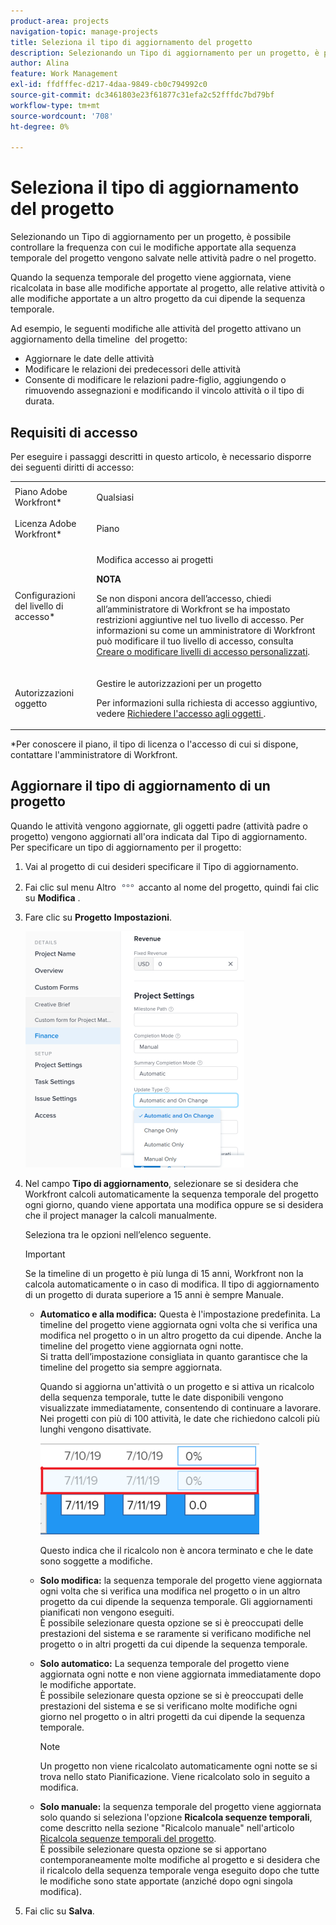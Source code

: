 ```yaml
---
product-area: projects
navigation-topic: manage-projects
title: Seleziona il tipo di aggiornamento del progetto
description: Selezionando un Tipo di aggiornamento per un progetto, è possibile controllare la frequenza con cui le modifiche apportate alla sequenza temporale del progetto vengono salvate nelle attività padre o nel progetto.
author: Alina
feature: Work Management
exl-id: ffdfffec-d217-4daa-9849-cb0c794992c0
source-git-commit: dc3461803e23f61877c31efa2c52fffdc7bd79bf
workflow-type: tm+mt
source-wordcount: '708'
ht-degree: 0%

---
```


# Seleziona il tipo di aggiornamento del progetto

Selezionando un Tipo di aggiornamento per un progetto, è possibile controllare la frequenza con cui le modifiche apportate alla sequenza temporale del progetto vengono salvate nelle attività padre o nel progetto.

Quando la sequenza temporale del progetto viene aggiornata, viene ricalcolata in base alle modifiche apportate al progetto, alle relative attività o alle modifiche apportate a un altro progetto da cui dipende la sequenza temporale.

Ad esempio, le seguenti modifiche alle attività del progetto attivano un aggiornamento della timeline  del progetto:

* Aggiornare le date delle attività
* Modificare le relazioni dei predecessori delle attività
* Consente di modificare le relazioni padre-figlio, aggiungendo o rimuovendo assegnazioni e modificando il vincolo attività o il tipo di durata.

## Requisiti di accesso

<!-- drafted for P&P:

<table style="table-layout:auto"> 
 <col> 
 <col> 
 <tbody> 
  <tr> 
   <td role="rowheader">Adobe Workfront plan*</td> 
   <td> <p>Any </p> </td> 
  </tr> 
  <tr> 
   <td role="rowheader">Adobe Workfront license*</td> 
   <td> <p>Current license: Standard</p> 
   Or
   <p>Legacy license: Plan </p> </td> 
  </tr> 
  <tr> 
   <td role="rowheader">Access level configurations*</td> 
   <td> <p>Edit access to Projects</p> <p><b>NOTE</b>
   
   If you still don't have access, ask your Workfront administrator if they set additional restrictions in your access level. For information on how a Workfront administrator can modify your access level, see <a href="../../../administration-and-setup/add-users/configure-and-grant-access/create-modify-access-levels.md" class="MCXref xref">Create or modify custom access levels</a>.</p> </td> 
  </tr> 
  <tr> 
   <td role="rowheader">Object permissions</td> 
   <td> <p>Manage permissions to a project</p> <p>For information on requesting additional access, see <a href="../../../workfront-basics/grant-and-request-access-to-objects/request-access.md" class="MCXref xref">Request access to objects </a>.</p> </td> 
  </tr> 
 </tbody> 
</table>
-->

Per eseguire i passaggi descritti in questo articolo, è necessario disporre dei seguenti diritti di accesso:

<table style="table-layout:auto"> 
 <col> 
 <col> 
 <tbody> 
  <tr> 
   <td role="rowheader">Piano Adobe Workfront*</td> 
   <td> <p>Qualsiasi </p> </td> 
  </tr> 
  <tr> 
   <td role="rowheader">Licenza Adobe Workfront*</td> 
   <td> <p>Piano </p> </td> 
  </tr> 
  <tr> 
   <td role="rowheader">Configurazioni del livello di accesso*</td> 
   <td> <p>Modifica accesso ai progetti</p> <p><b>NOTA</b>

Se non disponi ancora dell’accesso, chiedi all’amministratore di Workfront se ha impostato restrizioni aggiuntive nel tuo livello di accesso. Per informazioni su come un amministratore di Workfront può modificare il tuo livello di accesso, consulta <a href="../../../administration-and-setup/add-users/configure-and-grant-access/create-modify-access-levels.md" class="MCXref xref">Creare o modificare livelli di accesso personalizzati</a>.</p> </td>
</tr> 
  <tr> 
   <td role="rowheader">Autorizzazioni oggetto</td> 
   <td> <p>Gestire le autorizzazioni per un progetto</p> <p>Per informazioni sulla richiesta di accesso aggiuntivo, vedere <a href="../../../workfront-basics/grant-and-request-access-to-objects/request-access.md" class="MCXref xref">Richiedere l'accesso agli oggetti </a>.</p> </td> 
  </tr> 
 </tbody> 
</table>

&#42;Per conoscere il piano, il tipo di licenza o l&#39;accesso di cui si dispone, contattare l&#39;amministratore di Workfront.

## Aggiornare il tipo di aggiornamento di un progetto

Quando le attività vengono aggiornate, gli oggetti padre (attività padre o progetto) vengono aggiornati all&#39;ora indicata dal Tipo di aggiornamento.  Per specificare un tipo di aggiornamento per il progetto:

1. Vai al progetto di cui desideri specificare il Tipo di aggiornamento.
1. Fai clic sul menu Altro ![](assets/more-icon.png) accanto al nome del progetto, quindi fai clic su **Modifica** .

1. Fare clic su **Progetto** **Impostazioni**.

   ![](assets/update-type-field-on-project-edit-box-nwe-350x378.png)

1. Nel campo **Tipo di aggiornamento**, selezionare se si desidera che Workfront calcoli automaticamente la sequenza temporale del progetto ogni giorno, quando viene apportata una modifica oppure se si desidera che il project manager la calcoli manualmente.

   Seleziona tra le opzioni nell’elenco seguente. 

   >[!IMPORTANT]
   >
   >Se la timeline di un progetto è più lunga di 15 anni, Workfront non la calcola automaticamente o in caso di modifica. Il tipo di aggiornamento di un progetto di durata superiore a 15 anni è sempre Manuale.

   * **Automatico e alla modifica:** Questa è l&#39;impostazione predefinita. La timeline del progetto viene aggiornata ogni volta che si verifica una modifica nel progetto o in un altro progetto da cui dipende. Anche la timeline del progetto viene aggiornata ogni notte. \
     Si tratta dell’impostazione consigliata in quanto garantisce che la timeline del progetto sia sempre aggiornata.

     Quando si aggiorna un&#39;attività o un progetto e si attiva un ricalcolo della sequenza temporale, tutte le date disponibili vengono visualizzate immediatamente, consentendo di continuare a lavorare. Nei progetti con più di 100 attività, le date che richiedono calcoli più lunghi vengono disattivate.

     ![](assets/dates-dimmed-when-insline-editing-350x146.png)

     Questo indica che il ricalcolo non è ancora terminato e che le date sono soggette a modifiche.

   * **Solo modifica:** la sequenza temporale del progetto viene aggiornata ogni volta che si verifica una modifica nel progetto o in un altro progetto da cui dipende la sequenza temporale. Gli aggiornamenti pianificati non vengono eseguiti.\
     È possibile selezionare questa opzione se si è preoccupati delle prestazioni del sistema e se raramente si verificano modifiche nel progetto o in altri progetti da cui dipende la sequenza temporale.

   * **Solo automatico:** La sequenza temporale del progetto viene aggiornata ogni notte e non viene aggiornata immediatamente dopo le modifiche apportate.\
     È possibile selezionare questa opzione se si è preoccupati delle prestazioni del sistema e se si verificano molte modifiche ogni giorno nel progetto o in altri progetti da cui dipende la sequenza temporale.

     >[!NOTE]
     >
     >Un progetto non viene ricalcolato automaticamente ogni notte se si trova nello stato Pianificazione. Viene ricalcolato solo in seguito a modifica.

   * **Solo manuale:** la sequenza temporale del progetto viene aggiornata solo quando si seleziona l&#39;opzione **Ricalcola sequenze temporali**, come descritto nella sezione &quot;Ricalcolo manuale&quot; nell&#39;articolo [Ricalcola sequenze temporali del progetto](../../../manage-work/projects/manage-projects/recalculate-project-timeline.md).\
     È possibile selezionare questa opzione se si apportano contemporaneamente molte modifiche al progetto e si desidera che il ricalcolo della sequenza temporale venga eseguito dopo che tutte le modifiche sono state apportate (anziché dopo ogni singola modifica).

1. Fai clic su **Salva**.
